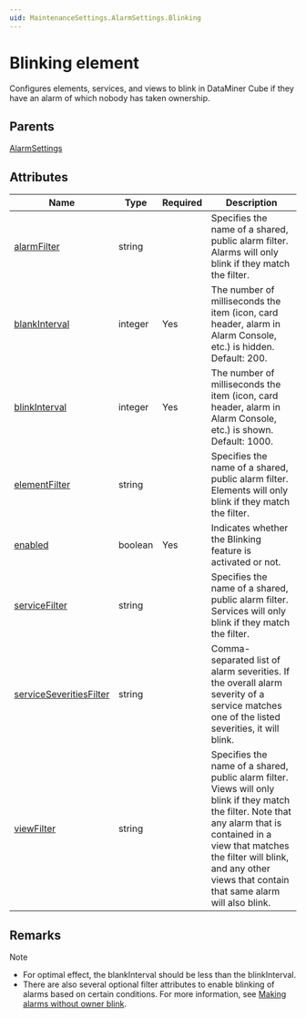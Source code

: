 ```yaml
---
uid: MaintenanceSettings.AlarmSettings.Blinking
---
```


# Blinking element

Configures elements, services, and views to blink in DataMiner Cube if they have an alarm of which nobody has taken ownership.

## Parents

[AlarmSettings](xref:MaintenanceSettings.AlarmSettings)

## Attributes

| Name | Type | Required | Description |
| --- | --- | --- | --- |
| [alarmFilter](xref:MaintenanceSettings.AlarmSettings.Blinking-alarmFilter) | string |  | Specifies the name of a shared, public alarm filter. Alarms will only blink if they match the filter. |
| [blankInterval](xref:MaintenanceSettings.AlarmSettings.Blinking-blankInterval) | integer | Yes | The number of milliseconds the item (icon, card header, alarm in Alarm Console, etc.) is hidden. Default: 200. |
| [blinkInterval](xref:MaintenanceSettings.AlarmSettings.Blinking-blinkInterval) | integer | Yes | The number of milliseconds the item (icon, card header, alarm in Alarm Console, etc.) is shown. Default: 1000. |
| [elementFilter](xref:MaintenanceSettings.AlarmSettings.Blinking-elementFilter) | string |  | Specifies the name of a shared, public alarm filter. Elements will only blink if they match the filter. |
| [enabled](xref:MaintenanceSettings.AlarmSettings.Blinking-enabled) | boolean | Yes | Indicates whether the Blinking feature is activated or not. |
| [serviceFilter](xref:MaintenanceSettings.AlarmSettings.Blinking-serviceFilter) | string |  | Specifies the name of a shared, public alarm filter. Services will only blink if they match the filter. |
| [serviceSeveritiesFilter](xref:MaintenanceSettings.AlarmSettings.Blinking-serviceSeveritiesFilter) | string |  | Comma-separated list of alarm severities. If the overall alarm severity of a service matches one of the listed severities, it will blink. |
| [viewFilter](xref:MaintenanceSettings.AlarmSettings.Blinking-viewFilter) | string |  | Specifies the name of a shared, public alarm filter. Views will only blink if they match the filter. Note that any alarm that is contained in a view that matches the filter will blink, and any other views that contain that same alarm will also blink. |

## Remarks

> [!NOTE]
>
> - For optimal effect, the blankInterval should be less than the blinkInterval.
> - There are also several optional filter attributes to enable blinking of alarms based on certain conditions. For more information, see [Making alarms without owner blink](xref:Making_alarms_without_owner_blink).